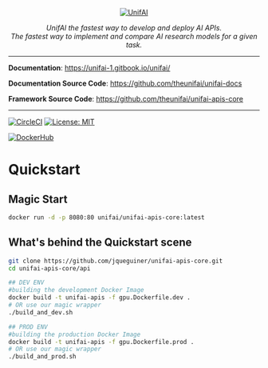<p align="center">
  <a href="https://unifai.store"><img src="https://i.ibb.co/XLgpJXc/Capture-d-e-cran-2021-10-06-a-09-10-19.png" alt="UnifAI"></a>
</p>
<p align="center">
  <em>UnifAI the fastest way to develop and deploy AI APIs.</em>
  <br/>
  <em>The fastest way to implement and compare AI research models for a given task.</em>
</p>

---

**Documentation**: <a href="https://unifai-1.gitbook.io/unifai/" target="_blank">https://unifai-1.gitbook.io/unifai/</a>

**Documentation Source Code**: <a href="https://github.com/theunifai/unifai-docs/" target="_blank">https://github.com/theunifai/unifai-docs</a>

**Framework Source Code**: <a href="https://github.com/theunifai/unifai-apis-core/" target="_blank">https://github.com/theunifai/unifai-apis-core</a>

---

[![CircleCI](https://circleci.com/gh/theunifai/unifai-apis-core/tree/main.svg?style=svg)](https://circleci.com/gh/theunifai/unifai-apis-core/tree/main)
[![License: MIT](https://img.shields.io/badge/License-MIT-yellow.svg)](https://opensource.org/licenses/MIT)

[![DockerHub](https://dockeri.co/image/unifai/unifai-apis-core)](https://hub.docker.com/repository/docker/unifai/unifai-apis-core)

# Quickstart
## Magic Start
```sh
docker run -d -p 8080:80 unifai/unifai-apis-core:latest
```

## What's behind the Quickstart scene
```sh
git clone https://github.com/jqueguiner/unifai-apis-core.git
cd unifai-apis-core/api

## DEV ENV
#building the development Docker Image
docker build -t unifai-apis -f gpu.Dockerfile.dev .
# OR use our magic wrapper
./build_and_dev.sh

## PROD ENV
#building the production Docker Image
docker build -t unifai-apis -f gpu.Dockerfile.prod .
# OR use our magic wrapper
./build_and_prod.sh
``` 

